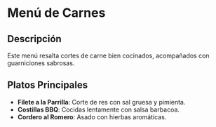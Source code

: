 # Menú de Carnes

## Descripción

Este menú resalta cortes de carne bien cocinados, acompañados con guarniciones sabrosas.

## Platos Principales

* **Filete a la Parrilla**: Corte de res con sal gruesa y pimienta.
* **Costillas BBQ**: Cocidas lentamente con salsa barbacoa.
* **Cordero al Romero**: Asado con hierbas aromáticas.